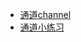 - [通道channel](/src/concurrences/channels/channel_test.go)
- [通道小练习](/src/concurrences/channels/worker_pool_demo_test.go)
